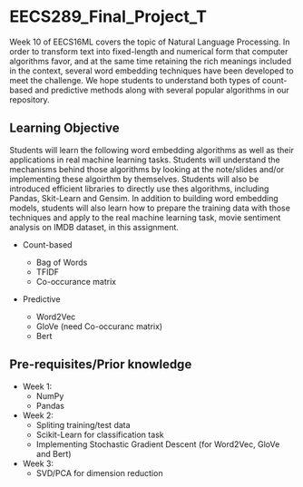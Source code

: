 # EECS289_Final_Project_T
Week 10 of EECS16ML covers the topic of Natural Language Processing. In order to transform text into fixed-length and numerical form that computer algorithms favor, and at the same time retaining the rich meanings included in the context, several word embedding techniques have been developed to meet the challenge. We hope students to understand both types of count-based and predictive methods along with several popular algorithms in our repository. 

## Learning Objective
  Students will learn the following word embedding algorithms as well as their applications in real machine learning tasks. Students will understand the mechanisms behind those algorithms by looking at the note/slides and/or implementing these algoirthm by themselves. Students will also be introduced efficient libraries to directly use thes algorithms, including Pandas, Skit-Learn and Gensim. In addition to building word embedding models, students will also learn how to prepare the training data with those techniques and apply to the real machine learning task, movie sentiment analysis on IMDB dataset, in this assignment.
  
  * Count-based
    * Bag of Words
    * TFIDF
    * Co-occurance matrix
  
  * Predictive
    * Word2Vec
    * GloVe (need Co-occuranc matrix)
    * Bert

## Pre-requisites/Prior knowledge 
  * Week 1: 
    * NumPy
    * Pandas 
  * Week 2: 
    * Spliting training/test data
    * Scikit-Learn for classification task 
    * Implementing Stochastic Gradient Descent (for Word2Vec, GloVe and Bert)
  * Week 3: 
    * SVD/PCA for dimension reduction
